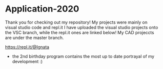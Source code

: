 # Application-2020
Thank you for checking out my repository!
My projects were mainly on visual studio code and repl.it
I have uploaded the visual studio projects onto the VSC branch, while the repl.it ones are linked below!
My CAD projeccts are under the master branch.


https://repl.it/@Ignata
- the 2nd birthday program contains the most up to date portrayal of my development :)
